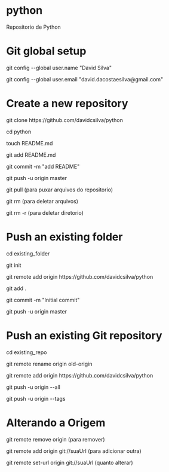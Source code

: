 # python
Repositorio de Python

# Git global setup

<p> git config --global user.name "David Silva"
<p> git config --global user.email "david.dacostaesilva@gmail.com"

# Create a new repository 

<p> git clone https://github.com/davidcsilva/python
<p>cd python
<p>touch README.md
<p>git add README.md
<p>git commit -m "add README"
<p>git push -u origin master
<p>git pull (para puxar arquivos do repositorio)
<p>git rm <arquivo> (para deletar arquivos)
<p>git rm -r <directory> (para deletar diretorio)

# Push an existing folder 

<p>cd existing_folder
<p>git init
<p>git remote add origin https://github.com/davidcsilva/python
<p>git add .
<p>git commit -m "Initial commit"
<p>git push -u origin master

# Push an existing Git repository 

<p>cd existing_repo
<p>git remote rename origin old-origin
<p>git remote add origin https://github.com/davidcsilva/python
<p>git push -u origin --all
<p>git push -u origin --tags

# Alterando a Origem

<p>  git remote remove origin (para remover)
<p>  git remote add origin git://suaUrl (para adicionar outra)
<p>  git remote set-url origin git://suaUrl (quanto alterar)
